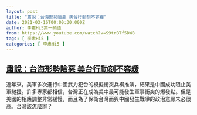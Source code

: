 ```yaml
---
layout: post
title: "肅說：台海形勢險惡 美台行動刻不容緩"
date: 2021-03-16T00:00:30.000Z
author: 李肅Hi5第一頻道
from: https://www.youtube.com/watch?v=S9trBTf5DW8
tags: [ 李肃Hi5 ]
categories: [ 李肃Hi5 ]
---
```

<!--1615852830000-->
[肅說：台海形勢險惡 美台行動刻不容緩](https://www.youtube.com/watch?v=S9trBTf5DW8)
------

<div>
近年來，美軍多次進行中國武力犯台的模擬衝突兵棋推演，結果是中國成功阻止美軍馳援。許多專家都相信，台灣正在成為美中最可能發生軍事衝突的爆發點。但是美國的相應調整非常緩慢，而且為了保衛台灣而與中國發生戰爭的政治意願未必很高。台灣該怎麼辦？
</div>
